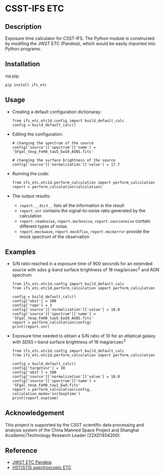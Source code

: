 # CSST-IFS ETC

## Description

Exposure time calculator for CSST-IFS. The Python module is 
constructed by modifing the JWST ETC (Pandeia), which would be
easily imported into Python programs.


## Installation
via pip:

    pip install ifs_etc


## Usage

* Creating a default configuration dictionaray:
        
    ```
    from ifs_etc.etc1d.config import build_default_calc
    config = build_default_calc()
    ```

 
* Editing the configuration:

    ```
    # changing the spectrum of the source  
    config['source']['spectrum']['name'] = 'SFgal_texp_FeH0_tau5_Ew10_AGN1.fits'
    
    # changing the surface brightness of the source
    config['source']['normalization']['value'] = 17.7
    ```



* Running the code:

    ```
    from ifs_etc.etc1d.perform_calculation import perform_calculation
    report = perform_calculation(calculation)
    ```  
        

* The output results:

    - `report.__dict__` lists all the information in the result
    - `report.snr` contains the signal-to-noise ratio generated by the calculation
    - `report.readnoise`, `report.darknoise`, `report.sourcenoise` contain
    different types of noise.
    - `report.mockwave`, `report.mockflux`, `report.mockerror` provide 
    the mock spectrum of the observation




## Examples

* S/N ratio reached in a exposure time of 900 seconds for 
an extended source with sdss g-band surface brightness of 18 
mag/arcsec<sup>2</sup> and AGN spectrum

    ```
    from ifs_etc.etc1d.config import build_default_calc
    from ifs_etc.etc1d.perform_calculation import perform_calculation

    config = build_default_calc()
    config['obst'] = 300
    config['repn'] = 3
    config['source']['normalization']['value'] = 18.0
    config['source']['spectrum']['name'] = 'SFgal_texp_FeH0_tau5_Ew10_AGN1.fits'
    report = perform_calculation(config)
    print(report.snr)
    ```
 
* Exposure time needed to obtain a S/N ratio of 10 for an elliptical galaxy 
with SDSS r-band surface brightness of 18 mag/arcsec<sup>2</sup>
 
     ```
    from ifs_etc.etc1d.config import build_default_calc
    from ifs_etc.etc1d.perform_calculation import perform_calculation
    
    config = build_default_calc()
    config['targetsnr'] = 10
    config['obst'] = 300
    config['source']['normalization']['value'] = 18.0
    config['source']['spectrum']['name'] = 'SFgal_texp_FeH0_tau1_Ewd.fits'
    report = perform_calculation(config, calculation_mode='snr2exptime')
    print(report.exptime)
     ```

## Acknowledgement

This project is supported by the CSST scientific data processing and analysis 
system of the China Manned Space Project and Shanghai Academic/Technology Research Leader (22XD1404200).


## Reference

* [JWST ETC Pandeia](https://jwst-docs.stsci.edu/jwst-exposure-time-calculator-overview/jwst-etc-pandeia-engine-tutorial)
* [HST/STIS spectroscopic ETC](https://etc.stsci.edu/etc/input/stis/spectroscopic/)






